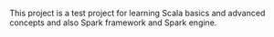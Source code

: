 This project is a test project for learning Scala basics and advanced concepts and
 also Spark framework and Spark engine.
 
